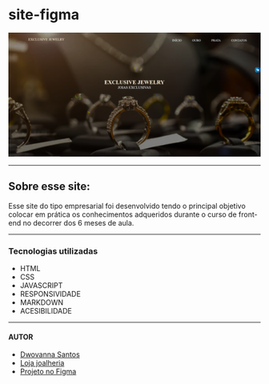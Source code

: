 # site-figma
![](./img/site.PNG)

---

## Sobre esse site:

Esse site do tipo empresarial foi desenvolvido tendo o principal objetivo colocar em prática os conhecimentos adqueridos durante o curso de front-end no decorrer dos 6 meses de aula.

---
### Tecnologias utilizadas

- HTML
- CSS
- JAVASCRIPT
- RESPONSIVIDADE
- MARKDOWN
- ACESIBILIDADE

---
#### AUTOR

- [Dwovanna Santos](https://github.com/dwovanna)
- [Loja joalheria]()
- [Projeto no Figma](https://www.figma.com/file/jvyMNGKT4pRO8pSCmzw9YJ/JOALHERIA?node-id=0%3A1&t=nfaV3RINjDld4zpW-0)